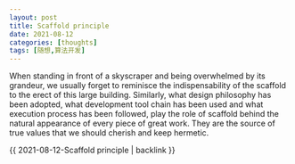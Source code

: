```yaml
---
layout: post
title: Scaffold principle
date: 2021-08-12
categories: [thoughts]
tags: [随想,算法开发]
---
```


When standing in front of a skyscraper and being overwhelmed by its grandeur, we usually forget to reminisce the indispensability of the scaffold to the erect of this large building. Similarly, what design philosophy has been adopted, what development tool chain has been used and what execution process has been followed, play the role of scaffold behind the natural appearance of every piece of great work. They are the source of true values that we should cherish and keep hermetic.

{{ 2021-08-12-Scaffold principle | backlink }}
